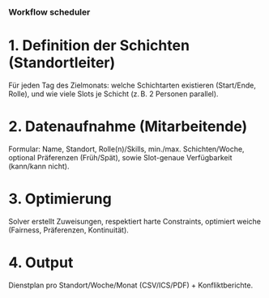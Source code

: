### Workflow scheduler

# 1. Definition der Schichten (Standortleiter)
Für jeden Tag des Zielmonats: welche Schichtarten existieren (Start/Ende, Rolle), und wie viele Slots je Schicht (z. B. 2 Personen parallel).
# 2. Datenaufnahme (Mitarbeitende)
Formular: Name, Standort, Rolle(n)/Skills, min./max. Schichten/Woche, optional Präferenzen (Früh/Spät), sowie Slot-genaue Verfügbarkeit (kann/kann nicht).
# 3. Optimierung
Solver erstellt Zuweisungen, respektiert harte Constraints, optimiert weiche (Fairness, Präferenzen, Kontinuität).
# 4. Output
Dienstplan pro Standort/Woche/Monat (CSV/ICS/PDF) + Konfliktberichte.
